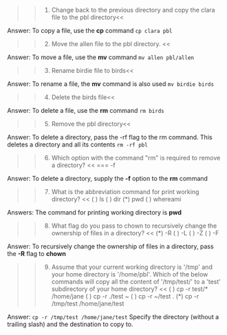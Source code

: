 >>1. Change back to the previous directory and copy the clara file to the pbl directory<<
   
Answer: To copy a file, use the **cp** command `cp clara pbl`  
  
>>2. Move the allen file to the pbl directory. <<
  
Answer: To move a file, use the **mv** command `mv allen pbl/allen`  

>>3. Rename birdie file to birds<<
  
Answer: To rename a file, the **mv** command is also used `mv birdie birds`  
  
>>4. Delete the birds file<<
  
Answer: To delete a file, use the **rm** command `rm birds`  
  
>>5. Remove the pbl directory<<
  
Answer: To delete a directory, pass the -rf flag to the rm command. This deletes a directory and all its contents `rm -rf pbl`  
  
>> 6. Which option with the command "rm" is required to remove a directory? <<
=== -f
  
Answer: To delete a directory, supply the **-f** option to the **rm** command  
  
>>7. What is the abbreviation command for print working directory? <<
( ) ls
( ) dir
(*) pwd
( ) whereami

Answers: The command for printing working directory is **pwd**
  
>>8. What flag do you pass to chown to recursively change the ownership of files in a directory? <<
(*) -R
( ) -L
( ) -Z
( ) -F
  
Answer: To recursively change the ownership of files in a directory, pass the **-R** flag to **chown**  
  
>>9. Assume that your current working directory is '/tmp' and your home directory is '/home/pbl'. Which of the below commands will copy all the content of '/tmp/test/' to a 'test' subdirectory of your home directory? <<
( ) cp -r test/* /home/jane
( ) cp -r ./test ~
( ) cp -r ~/test .
(*) cp -r /tmp/test /home/jane/test
  
Answer: `cp -r /tmp/test /home/jane/test` Specify the directory (without a trailing slash) and the destination to copy to.